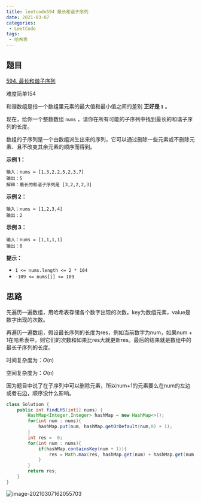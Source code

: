 ```yaml
---
title: leetcode594 最长和谐子序列
date: 2021-03-07
categories:
 - LeetCode
tags:
 - 哈希表
---
```




## 题目

[594. 最长和谐子序列](https://leetcode-cn.com/problems/longest-harmonious-subsequence/)

难度简单154

和谐数组是指一个数组里元素的最大值和最小值之间的差别 **正好是 `1`** 。

现在，给你一个整数数组 `nums` ，请你在所有可能的子序列中找到最长的和谐子序列的长度。

数组的子序列是一个由数组派生出来的序列，它可以通过删除一些元素或不删除元素、且不改变其余元素的顺序而得到。

 

**示例 1：**

```
输入：nums = [1,3,2,2,5,2,3,7]
输出：5
解释：最长的和谐子序列是 [3,2,2,2,3]
```

**示例 2：**

```
输入：nums = [1,2,3,4]
输出：2
```

**示例 3：**

```
输入：nums = [1,1,1,1]
输出：0
```

 

**提示：**

- `1 <= nums.length <= 2 * 104`
- `-109 <= nums[i] <= 109`

## 思路

先遍历一遍数组，用哈希表存储各个数字出现的次数。key为数组元素，value是数字出现的次数。

再遍历一遍数组，假设最长序列的长度为res，例如当前数字为num，如果num + 1在哈希表中，则它们的次数和如果比res大就更新res。最后的结果就是数组中的最长子序列的长度。

时间复杂度为：$O(n)$

空间复杂度为：$O(n)$

因为题目中说了在子序列中可以删除元素，所以num+1的元素要么在num的左边或者右边，顺序没什么影响。

```java
class Solution {
    public int findLHS(int[] nums) {
        HashMap<Integer,Integer> hashMap = new HashMap<>();
        for(int num : nums){
            hashMap.put(num, hashMap.getOrDefault(num,0) + 1);
        }
        int res =  0;
        for(int num : nums){
            if(hashMap.containsKey(num + 1)){
                res = Math.max(res, hashMap.get(num) + hashMap.get(num + 1));
            }
        }
        return res;
    }
}
```

![image-20210307162055703](https://i.loli.net/2021/03/07/rN8Mpnz1Ivl6afE.png)
